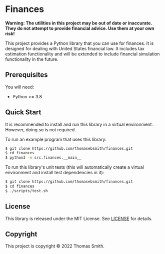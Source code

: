 # Finances
**Warning: The utilities in this project may be out of date or inaccurate.
They do not attempt to provide financial advice. Use them at your own risk!**

This project provides a Python library that you can use for finances. It is
designed for dealing with United States financial law. It includes tax
estimation functionality and will be extended to include financial simulation
functionality in the future.

## Prerequisites
You will need:
- Python >= 3.8

## Quick Start
It is recommended to install and run this library in a virtual environment.
However, doing so is not required.

To run an example program that uses this library:
```sh
$ git clone https://github.com/thomasebsmith/finances.git
$ cd finances
$ python3 -m src.finances.__main__
```

To run this library's unit tests (this will automatically create a virtual
environment and install test dependencies in it):
```sh
$ git clone https://github.com/thomasebsmith/finances.git
$ cd finances
$ ./scripts/test.sh
```

## License
This library is released under the MIT License. See [LICENSE](./LICENSE) for
details.

## Copyright
This project is copyright © 2022 Thomas Smith.
